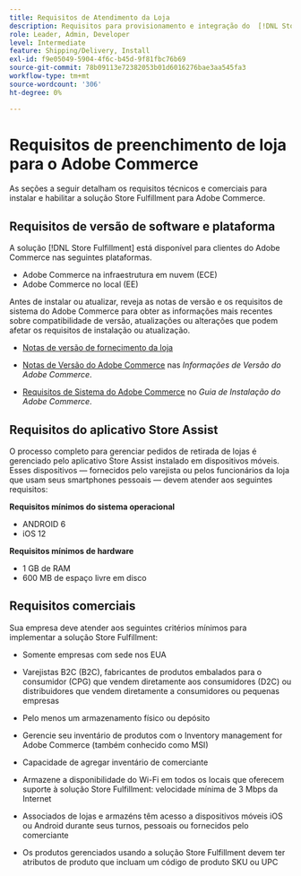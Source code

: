 ```yaml
---
title: Requisitos de Atendimento da Loja
description: Requisitos para provisionamento e integração do  [!DNL Store Fulfillment solution].
role: Leader, Admin, Developer
level: Intermediate
feature: Shipping/Delivery, Install
exl-id: f9e05049-5904-4f6c-b45d-9f81fbc76b69
source-git-commit: 78b09113e72382053b01d6016276bae3aa545fa3
workflow-type: tm+mt
source-wordcount: '306'
ht-degree: 0%

---
```


# Requisitos de preenchimento de loja para o Adobe Commerce

As seções a seguir detalham os requisitos técnicos e comerciais para instalar e habilitar a solução Store Fulfillment para Adobe Commerce.

## Requisitos de versão de software e plataforma

A solução [!DNL Store Fulfillment] está disponível para clientes do Adobe Commerce nas seguintes plataformas.

- Adobe Commerce na infraestrutura em nuvem (ECE)
- Adobe Commerce no local (EE)

Antes de instalar ou atualizar, reveja as notas de versão e os requisitos de sistema do Adobe Commerce para obter as informações mais recentes sobre compatibilidade de versão, atualizações ou alterações que podem afetar os requisitos de instalação ou atualização.

- [Notas de versão de fornecimento da loja](release-notes.md)

- [Notas de Versão do Adobe Commerce](https://experienceleague.adobe.com/docs/commerce-operations/release/versions.html) nas *Informações de Versão do Adobe Commerce*.

- [Requisitos de Sistema do Adobe Commerce](https://experienceleague.adobe.com/docs/commerce-operations/installation-guide/system-requirements.html) no *Guia de Instalação do Adobe Commerce*.


## Requisitos do aplicativo Store Assist

O processo completo para gerenciar pedidos de retirada de lojas é gerenciado pelo aplicativo Store Assist instalado em dispositivos móveis. Esses dispositivos — fornecidos pelo varejista ou pelos funcionários da loja que usam seus smartphones pessoais — devem atender aos seguintes requisitos:

**Requisitos mínimos do sistema operacional**

- ANDROID 6
- iOS 12

**Requisitos mínimos de hardware**

- 1 GB de RAM
- 600 MB de espaço livre em disco

## Requisitos comerciais

Sua empresa deve atender aos seguintes critérios mínimos para implementar a solução Store Fulfillment:

- Somente empresas com sede nos EUA

- Varejistas B2C (B2C), fabricantes de produtos embalados para o consumidor (CPG) que vendem diretamente aos consumidores (D2C) ou distribuidores que vendem diretamente a consumidores ou pequenas empresas

- Pelo menos um armazenamento físico ou depósito

- Gerencie seu inventário de produtos com o Inventory management for Adobe Commerce (também conhecido como MSI)

- Capacidade de agregar inventário de comerciante

- Armazene a disponibilidade do Wi-Fi em todos os locais que oferecem suporte à solução Store Fulfillment: velocidade mínima de 3 Mbps da Internet

- Associados de lojas e armazéns têm acesso a dispositivos móveis iOS ou Android durante seus turnos, pessoais ou fornecidos pelo comerciante

- Os produtos gerenciados usando a solução Store Fulfillment devem ter atributos de produto que incluam um código de produto SKU ou UPC
